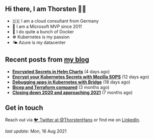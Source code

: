 ## Hi there, I am Thorsten 👋🏼

- 🇩🇪 I am a cloud consultant from Germany 
- 🔷 I am a Microsoft MVP since 2011
- 🐳 I do quite a bunch of Docker
- ☸️ Kubernetes is my passion
- 🌤 Azure is my datacenter

## Recent posts from [my blog](https://thorsten-hans.com) 

- **[Encrypted Secrets in Helm Charts](https://thorsten-hans.com/encrypted-secrets-in-helm-charts/)** (4 days ago)
- **[Encrypt your Kubernetes Secrets with Mozilla SOPS](https://thorsten-hans.com/encrypt-your-kubernetes-secrets-with-mozilla-sops/)** (12 days ago)
- **[Debugging apps in Kubernetes with Bridge](https://thorsten-hans.com/debugging-apps-in-kubernetes-with-bridge/)** (18 days ago)
- **[Bicep and Terraform compared](https://thorsten-hans.com/bicep-and-terraform-compared/)** (3 months ago)
- **[Closing down 2020 and approaching 2021](https://thorsten-hans.com/closing-down-2020-and-approaching-2021/)** (7 months ago)

## Get in touch

Reach out via [🐦 Twitter at @ThorstenHans](https://twitter.com/ThorstenHans) or find me on [LinkedIn](https://linkedin.com/in/ThorstenHans).

_last update_: Mon, 16 Aug 2021
